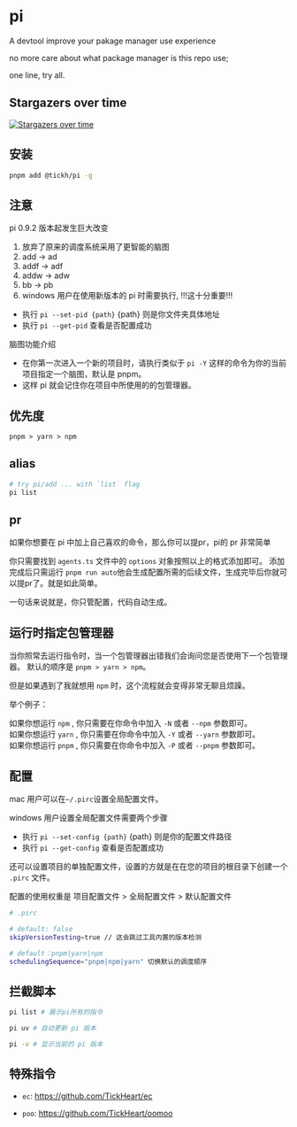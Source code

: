 # pi

A devtool improve your pakage manager use experience

no more care about what package manager is this repo use;

one line, try all.


## Stargazers over time

[![Stargazers over time](https://starchart.cc/TickHeart/pi.svg)](https://starchart.cc/TickHeart/pi)


## 安装
  
```bash
pnpm add @tickh/pi -g
```

## 注意
pi 0.9.2 版本起发生巨大改变
1. 放弃了原来的调度系统采用了更智能的脑图
2. add -> ad
3. addf -> adf
4. addw -> adw
5. bb -> pb
6. windows 用户在使用新版本的 pi 时需要执行, !!!这十分重要!!!
  * 执行 `pi --set-pid {path}` {path} 则是你文件夹具体地址
  * 执行 `pi --get-pid` 查看是否配置成功

脑图功能介绍
  * 在你第一次进入一个新的项目时，请执行类似于 `pi -Y` 这样的命令为你的当前项目指定一个脑图，默认是 pnpm。
  * 这样 pi 就会记住你在项目中所使用的的包管理器。

## 优先度

`pnpm > yarn > npm`

## alias

```bash
# try pi/add ... with `list` flag
pi list
```

## pr

如果你想要在 pi 中加上自己喜欢的命令，那么你可以提pr，pi的 pr 非常简单

你只需要找到 `agents.ts` 文件中的 `options` 对象按照以上的格式添加即可。
添加完成后只需运行 `pnpm run auto`他会生成配置所需的后续文件，生成完毕后你就可以提pr了。就是如此简单。

一句话来说就是，你只管配置，代码自动生成。

## 运行时指定包管理器

当你照常去运行指令时，当一个包管理器出错我们会询问您是否使用下一个包管理器。 默认的顺序是 `pnpm > yarn > npm`。

但是如果遇到了我就想用 `npm` 时，这个流程就会变得非常无聊且烦躁。

举个例子：

如果你想运行 `npm` , 你只需要在你命令中加入 `-N` 或者 `--npm` 参数即可。
<br />
如果你想运行 `yarn` , 你只需要在你命令中加入 `-Y` 或者 `--yarn` 参数即可。
<br />
如果你想运行 `pnpm` , 你只需要在你命令中加入 `-P` 或者 `--pnpm` 参数即可。


## 配置

mac 用户可以在`~/.pirc`设置全局配置文件。

windows 用户设置全局配置文件需要两个步骤
  * 执行 `pi --set-config {path}` {path} 则是你的配置文件路径 
  * 执行 `pi --get-config` 查看是否配置成功

还可以设置项目的单独配置文件，设置的方就是在在您的项目的根目录下创建一个 `.pirc` 文件。

配置的使用权重是 项目配置文件 > 全局配置文件 > 默认配置文件
  
```bash
# .pirc

# default: false
skipVersionTesting=true // 这会跳过工具内置的版本检测

# default：pnpm|yarn|npm
schedulingSequence="pnpm|npm|yarn" 切换默认的调度顺序
```

## 拦截脚本

```bash
pi list # 展示pi所有的指令

pi uv # 自动更新 pi 版本

pi -v # 显示当前的 pi 版本
```

## 特殊指令

+ `ec`: https://github.com/TickHeart/ec

+ `poo`: https://github.com/TickHeart/oomoo